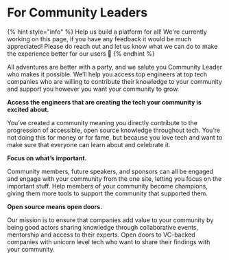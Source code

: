# For Community Leaders

{% hint style="info" %}
Help us build a platform for all! We're currently working on this page, if you have any feedback it would be much appreciated! Please do reach out and let us know what we can do to make the experience better for our users 🎉
{% endhint %}

All adventures are better with a party, and we salute you Community Leader who makes it possible. We’ll help you access top engineers at top tech companies who are willing to contribute their knowledge to your community and support you however you want your community to grow.

**Access the engineers that are creating the tech your community is excited about.**

You’ve created a community meaning you directly contribute to the progression of accessible, open source knowledge throughout tech. You’re not doing this for money or for fame, but because you love tech and want to make sure that everyone can learn about and celebrate it.

**Focus on what’s important.**

Community members, future speakers, and sponsors can all be engaged and engage with your community from the one site, letting you focus on the important stuff. Help members of your community become champions, giving them more tools to support the community that supported them.

**Open source means open doors.**

Our mission is to ensure that companies add value to your community by being good actors sharing knowledge through collaborative events, mentorship and access to their experts. Open doors to VC-backed companies with unicorn level tech who want to share their findings with your community.

